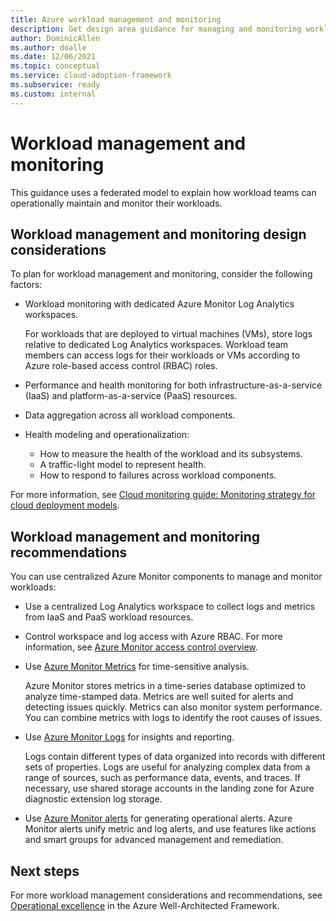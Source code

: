 ```yaml
---
title: Azure workload management and monitoring
description: Get design area guidance for managing and monitoring workloads in an Azure landing zone.
author: DominicAllen
ms.author: doalle
ms.date: 12/06/2021
ms.topic: conceptual
ms.service: cloud-adoption-framework
ms.subservice: ready
ms.custom: internal
---
```


# Workload management and monitoring

This guidance uses a federated model to explain how workload teams can operationally maintain and monitor their workloads.

## Workload management and monitoring design considerations

To plan for workload management and monitoring, consider the following factors:

- Workload monitoring with dedicated Azure Monitor Log Analytics workspaces.

  For workloads that are deployed to virtual machines (VMs), store logs relative to dedicated Log Analytics workspaces. Workload team members can access logs for their workloads or VMs according to Azure role-based access control (RBAC) roles.

- Performance and health monitoring for both infrastructure-as-a-service (IaaS) and platform-as-a-service (PaaS) resources.

- Data aggregation across all workload components.

- Health modeling and operationalization:

  - How to measure the health of the workload and its subsystems.
  - A traffic-light model to represent health.
  - How to respond to failures across workload components.

For more information, see [Cloud monitoring guide: Monitoring strategy for cloud deployment models](../../../manage/monitor/cloud-models-monitor-overview.md).

## Workload management and monitoring recommendations

You can use centralized Azure Monitor components to manage and monitor workloads:

- Use a centralized Log Analytics workspace to collect logs and metrics from IaaS and PaaS workload resources.

- Control workspace and log access with Azure RBAC. For more information, see [Azure Monitor access control overview](/azure/azure-monitor/platform/design-logs-deployment#access-control-overview).

- Use [Azure Monitor Metrics](/azure/azure-monitor/platform/data-platform-metrics) for time-sensitive analysis.

  Azure Monitor stores metrics in a time-series database optimized to analyze time-stamped data. Metrics are well suited for alerts and detecting issues quickly. Metrics can also monitor system performance. You can combine metrics with logs to identify the root causes of issues.

- Use [Azure Monitor Logs](/azure/azure-monitor/platform/data-platform-logs) for insights and reporting.

  Logs contain different types of data organized into records with different sets of properties. Logs are useful for analyzing complex data from a range of sources, such as performance data, events, and traces. If necessary, use shared storage accounts in the landing zone for Azure diagnostic extension log storage.

- Use [Azure Monitor alerts](/azure/azure-monitor/platform/alerts-overview) for generating operational alerts. Azure Monitor alerts unify metric and log alerts, and use features like actions and smart groups for advanced management and remediation.

## Next steps

For more workload management considerations and recommendations, see [Operational excellence](/azure/architecture/framework/#operational-excellence) in the Azure Well-Architected Framework.
